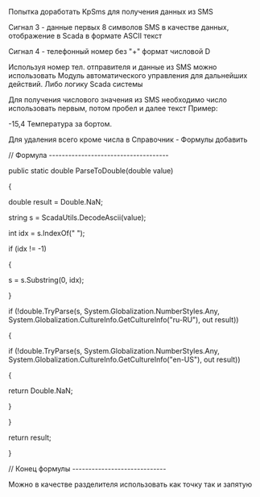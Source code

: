 Попытка доработать KpSms для получения данных из SMS

Сигнал 3 - данные первых 8 символов SMS в качестве данных, отображение в Scada в формате ASCII текст

Сигнал 4 - телефонный номер без "+" формат числовой D

Используя номер тел. отправителя и данные из SMS можно использовать Модуль автоматического управления для дальнейших действий.
Либо логику Scada системы

Для получения числового значения из SMS необходимо число использовать первым, потом пробел и далее текст
Пример:

-15,4 Температура за бортом.

Для удаления всего кроме числа в Справочник - Формулы добавить

// Формула -------------------------------------

public static double ParseToDouble(double value)

{

double result = Double.NaN;


  string s = ScadaUtils.DecodeAscii(value);

int idx = s.IndexOf(" ");

if (idx != -1)

{

s = s.Substring(0, idx);

}


if (!double.TryParse(s, System.Globalization.NumberStyles.Any, System.Globalization.CultureInfo.GetCultureInfo("ru-RU"), out result))

{

if (!double.TryParse(s, System.Globalization.NumberStyles.Any, System.Globalization.CultureInfo.GetCultureInfo("en-US"), out result))

{

return Double.NaN;

}

}

return result;

}

// Конец формулы -----------------------------


Можно в качестве разделителя использовать как точку так и запятую
